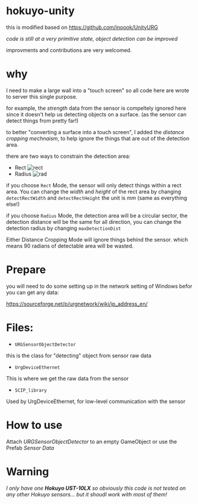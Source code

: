 # hokuyo-unity

this is modified based on https://github.com/inoook/UnityURG

*code is still at a very primitive state, object detection can be improved*


improvments and contributions are very welcomed.


why
=====

I need to make a large wall into a "touch screen" so all code here are wrote to server this single purpose.

for example, the _strength_ data from the sensor is compeltely ignored here since it doesn't help us detecting objects on a surface. (as the sensor can detect things from pretty far!)

to better "converting a surface into a touch screen", I added the _distance cropping mechnaism_, to help ignore the things that are out of the detection area.


there are two ways to constrain the detection area:

- Rect
![rect](https://github.com/wangyangwang/hokuyo-unity/blob/master/rect.PNG)
- Radius
![rad](https://github.com/wangyangwang/hokuyo-unity/blob/master/rad.png)

if you choose `Rect` Mode, the sensor will only detect things within a rect area. You can change the _width_ and _height_ of the rect area by changing `detectRectWidth` and `detectRectHeight` the unit is *mm* (same as everything else!)

if you choose `Radius` Mode, the detection area will be a circular sector, the detection distance will be the same for all direction, you can change the detection radius by changing `maxDetectionDist`




Either Distance Cropping Mode will ignore things behind the sensor. which means 90 radians of detectable area will be wasted.

Prepare
====
you will need to do some setting up in the network setting of Windows befor you can get any data:

https://sourceforge.net/p/urgnetwork/wiki/ip_address_en/


Files:
========


- `URGSensorObjectDetector`

this is the class for "detecting" object from sensor raw data

- `UrgDeviceEthernet`

This is where we get the raw data from the sensor

- `SCIP_library`

Used by UrgDeviceEthernet, for low-level communication with the sensor


How to use
======

Attach _URGSensorObjectDetector_ to an empty GameObject or use the Prefab _Sensor Data_




Warning
===

*I only have one 	**Hokuyo UST-10LX**  so obviously this code is not tested on any other Hokuyo sensors... but it shoudl work with most of them!*